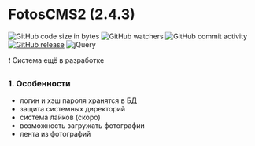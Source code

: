 # FotosCMS2 (2.4.3)
![GitHub code size in bytes](https://img.shields.io/github/languages/code-size/AlexanderLivanov/FotosCMS2)
![GitHub watchers](https://img.shields.io/github/watchers/AlexanderLivanov/FotosCMS2?style=social)
![GitHub commit activity](https://img.shields.io/github/commit-activity/y/AlexanderLivanov/FotosCMS2)
[![GitHub release](https://img.shields.io/github/release/AlexanderLivanov/FotosCMS2.svg)](https://github.com/AlexanderLivanov/FotosCMS2/releases/)
![jQuery](https://img.shields.io/badge/jquery-%230769AD.svg?style=for-the-badge&logo=jquery&logoColor=white)


:exclamation: Система ещё в разработке

### 1. Особенности
- логин и хэш пароля хранятся в БД 
- защита системных директорий
- система лайков (скоро)
- возможность загружать фотографии
- лента из фотографий
